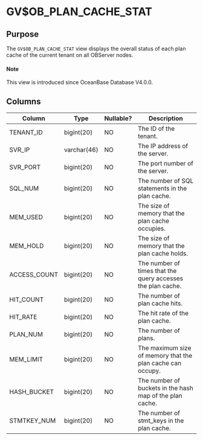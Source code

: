 # GV$OB_PLAN_CACHE_STAT

## Purpose

The `GV$OB_PLAN_CACHE_STAT` view displays the overall status of each plan cache of the current tenant on all OBServer nodes.

<main id="notice" type='explain'>
  <h4>Note</h4>
  <p>This view is introduced since OceanBase Database V4.0.0. </p>
</main>

## Columns

| Column | Type | Nullable? | Description |
|--------------|-------------|------------|-----------------------------------|
| TENANT_ID | bigint(20) | NO | The ID of the tenant. |
| SVR_IP | varchar(46) | NO | The IP address of the server. |
| SVR_PORT | bigint(20) | NO | The port number of the server. |
| SQL_NUM | bigint(20) | NO | The number of SQL statements in the plan cache. |
| MEM_USED | bigint(20) | NO | The size of memory that the plan cache occupies. |
| MEM_HOLD | bigint(20) | NO | The size of memory that the plan cache holds. |
| ACCESS_COUNT | bigint(20) | NO | The number of times that the query accesses the plan cache. |
| HIT_COUNT | bigint(20) | NO | The number of plan cache hits. |
| HIT_RATE | bigint(20) | NO | The hit rate of the plan cache. |
| PLAN_NUM | bigint(20) | NO | The number of plans. |
| MEM_LIMIT | bigint(20) | NO | The maximum size of memory that the plan cache can occupy. |
| HASH_BUCKET | bigint(20) | NO | The number of buckets in the hash map of the plan cache. |
| STMTKEY_NUM | bigint(20) | NO | The number of stmt_keys in the plan cache. |
